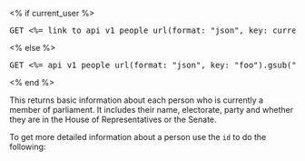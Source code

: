 <% if current_user %>
<pre>GET <%= link_to api_v1_people_url(format: "json", key: current_user.api_key), api_v1_people_url(format: "json", key: current_user.api_key) %></pre>
<% else %>
<pre>GET <%= api_v1_people_url(format: "json", key: "foo").gsub("foo", "[api_key]") %></pre>
<% end %>

This returns basic information about each person who is currently a member of parliament. It
includes their name, electorate, party and whether they are in the House of Representatives or the
Senate.

To get more detailed information about a person use the `id` to do the following:

